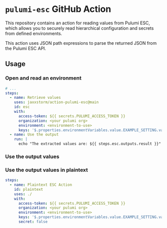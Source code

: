 # `pulumi-esc` GitHub Action

This repository contains an action for reading values from Pulumi ESC, which allows you to securely read hierarchical configuration and secrets from defined environments.

This action uses JSON path expressions to parse the returned JSON from the Pulumi ESC API.

## Usage

### Open and read an environment

```yaml
# ...
steps:
  - name: Retrieve values
    uses: jaxxstorm/action-pulumi-esc@main
    id: esc
    with:
      access-token: ${{ secrets.PULUMI_ACCESS_TOKEN }}
      organization: <your pulumi org>
      environment: <environment-to-use>
      keys: '$.properties.environmentVariables.value.EXAMPLE_SETTING.value'
  - name: Use the output
    run: |
      echo "The extracted values are: ${{ steps.esc.outputs.result }}"
```

### Use the output values


### Use the output values in plaintext

```yaml
steps:
  - name: Plaintext ESC Action
    id: plaintext
    uses: ./
    with:
      access-token: ${{ secrets.PULUMI_ACCESS_TOKEN }}
      organization: <your pulumi org>
      environment: <environment-to-use>
      keys: '$.properties.environmentVariables.value.EXAMPLE_SETTING.value'
      secret: false
```
